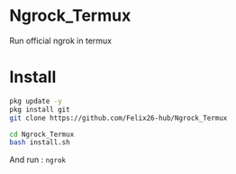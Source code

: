 # Ngrock_Termux

Run official ngrok in termux

# Install
```bash
pkg update -y
pkg install git
git clone https://github.com/Felix26-hub/Ngrock_Termux

cd Ngrock_Termux
bash install.sh
```

And run : `ngrok`
